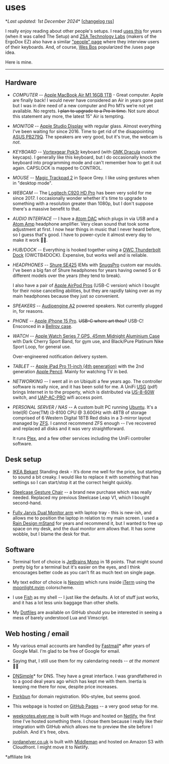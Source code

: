 # uses

\*_Last updated: 1st December 2024_\*
[[changelog rss](https://elver.me/uses/changelog.rss)]

I really enjoy reading about other people's setups. I read [uses this] for years
(when it was called The Setup) and [ZSA Technology Labs] (makers of the ErgoDox
EZ) also have a similar ["people" page] where they interview users of their
keyboards. And, of course, [Wes Bos] popularized the /uses page idea.

Here is mine.

---

## Hardware

- _COMPUTER_ -- [Apple MacBook Air M1 16GB 1TB] - Great computer. Apple are
  finally back! I would never have considered an Air in years gone past but I
  was in dire need of a new computer and Pro M1’s we’re not yet available. No
  regrets. ~~I plan to upgrade to a Pro in time.~~ Not sure about this statement
  any more, the latest 15" Air is tempting.

- _MONITOR_ -- [Apple Studio Display] with regular glass. Almost everything I've
  been waiting for since 2016. Time to get rid of the disappointing [ASUS
  PB279Q]. The speakers are very good, but it's true, the webcam is _not_.

- _KEYBOARD_ -- [Vortexgear Pok3r] keyboard (with [GMK Dracula] custom
  keycaps). I generally like this keyboard, but I do occasionally knock the
  keyboard into programming mode and can't remember how to get it out again.
  CAPSLOCK is mapped to CONTROL.

- _MOUSE_ -- [Magic Trackpad 2] in Space Grey. I like using gestures when in
  "desktop mode".

- _WEBCAM_ -- The [Logitech C920 HD Pro] has been very solid for me since 2017.
  I occasionally wonder whether it's time to upgrade to something with a
  resolution greater than 1080p, but I don't suppose there's a massive benefit
  to that.

- _AUDIO INTERFACE_ -- I have a [Atom DAC] which plugs in via USB and a [Atom
  Amp] headphone amplifier. Very clean sound that took some adjustment at first.
  I now hear things in music that I never heard before, so I guess that's good.
  I have to power-cycle it almost every day to make it work 🤷‍♂️.

- _HUB/DOCK_ -- Everything is hooked together using a [OWC Thunderbolt Dock]
  (OWCTB4DOCK). Expensive, but works well and is reliable.

- _HEADPHONES_ -- [Shure SE425] IEMs with [SnugsPro] custom ear moulds. I've
  been a big fan of Shure headphones for years having owned 5 or 6 different
  models over the years (they tend to break).

  I also have a pair of [Apple AirPod Pros] (USB-C version) which I bought for
  their noise cancelling abilities, but they are rapidly taking over as my main
  headphones because they just _so_ convenient.

- _SPEAKERS_ -- [Audioengine A2] powered speakers. Not currently plugged in, for
  reasons.

- _PHONE_ -- [Apple iPhone 15 Pro]. ~~USB-C where art thou?~~ USB-C! Ensconced
  in a [Bellroy case].

- _WATCH_ -- [Apple Watch Series 7 GPS, 45mm Midnight Aluminium Case] with Dark
  Cherry Sport Band, for gym use, and Black/Pure Platinum Nike Sport Loop, for
  general use.

  Over-engineered notification delivery system.

- _TABLET_ -- [Apple iPad Pro 11-inch (4th generation)] with the 2nd generation
  [Apple Pencil]. Mainly for watching TV in bed.

- _NETWORKING_ -- I went all in on Ubiquiti a few years ago. The controller
  software is really nice, and it has been solid for me. A UniFi [USG] (pdf)
  brings Internet in to the property, which is distributed via [US-8-60W]
  switch, and [UAP-AC-PRO] wifi access point.

- _PERSONAL SERVER / NAS_ -- A custom built PC running [Ubuntu]. It's a Intel(R)
  Core(TM) i3-8100 CPU @ 3.60GHz with 48TB of storage comprised of 6 Western
  Digital 18TB Red disks in a 3-mirror layout managed by [ZFS]. I cannot
  recommend ZFS enough -- I've recovered and replaced all disks and it was very
  straightforward.

  It runs [Plex], and a few other services including the UniFi controller
  software.

## Desk setup

- [IKEA Bekant] Standing desk - It’s done me well for the price, but starting to
  sound a bit creaky. I would like to replace it with something that has
  settings so I can start/stop it at the correct height quickly.

- [Steelcase Gesture Chair] -- a brand new purchase which was really needed.
  Replaced my previous Steelcase Leap V1, which I bought second-hand.

- [Fully Jarvis Dual Monitor arm] with laptop tray - this is new-ish, and allows
  me to position the laptop in relation to my main screen. I used a [Rain Design
  mStand] for years and recommend it, but I wanted to free up space on my desk,
  and the dual monitor arm allows that. It has some wobble, but I blame the
  desk for that.

## Software

- Terminal font of choice is [JetBrains Mono] in 18 points. That might sound
  pretty big for a terminal but it's easier on the eyes, and I think encourages
  better code as you can't fit as much text on single page.

- My text editor of choice is [Neovim] which runs inside [iTerm] using the
  [moonlight.nvim] colorscheme.

- I use [Fish] as my shell -- I just like the defaults. A lot of stuff just
  works, and it has a lot less unix baggage than other shells.

- My [Dotfiles] are available on GitHub should you be interested in seeing a
  mess of barely understood Lua and Vimscript.

## Web hosting / email

- My various email accounts are handled by [Fastmail]* after years of Google
  Mail. I'm glad to be free of Google for email.

- Saying that, I still use them for my calendaring needs -- _at the moment_ 🤦‍♂️

- [DNSimple]* for DNS. They have a great interface. I was grandfathered in to a
  good deal years ago which has kept me with them. Inertia is keeping me there
  for now, despite price increases.

- [Porkbun] for domain registration. 90s-stylee, but seems good.

- This webpage is hosted on [GitHub Pages] -- a very good setup for me.

- [weeknotes.elver.me] is built with Hugo and hosted on [Netlify], the first
  time I've hosted something there. I chose them because I really like their
  integration with GitHub which allows me to preview the site before I publish.
  And it's free, obvs.

- [jordanelver.co.uk] is built with [Middleman] and hosted on Amazon S3 with
  Cloudfront. I might move it to Netlify.

*affiliate link

["people" page]: https://people.zsa.io
[ASUS PB279Q]: https://www.asus.com/Commercial-Monitors/PB279Q/
[Apple LED Cinema Display]: https://en.wikipedia.org/wiki/Apple_Cinema_Display#LED_Cinema_Display
[Apple MacBook Air M1 16GB 1TB]: https://www.apple.com/uk/macbook-air/
[Apple Pencil]: https://www.apple.com/apple-pencil/
[Apple Watch Series 7 GPS, 45mm Midnight Aluminium Case]: https://www.apple.com/uk/apple-watch-series-7/
[Apple iPad Pro 11-inch (4th generation)]: https://www.apple.com/uk/ipad-pro/
[Apple iPhone 15 Pro]: https://www.apple.com/iphone-15-pro/
[Bellroy case]: https://bellroy.com/products/phone-case?color=cobalt&material=leather&size=i15pro
[Atom Amp]: https://jdslabs.com/product/atom-amp/
[Atom DAC]: https://jdslabs.com/product/atom-dac-plus/
[AudioEngine A2]: https://audioengineusa.com/shop/wirelessspeakers/a2-wireless-computer-speakers/
[DNSimple]: https://dnsimple.com/r/d7a9918c2a5dd7
[Dotfiles]: https://github.com/jordelver/dotfiles
[Fastmail]: https://ref.fm/u24148536
[Fish]: https://fishshell.com
[Fully Jarvis Dual Monitor arm]: https://www.fully.com/accessories/monitor-arms/jarvis-dual-monitor-arm.html
[GitHub Pages]: https://pages.github.com
[IKEA Bekant]: https://www.ikea.com/gb/en/p/bekant-desk-sit-stand-white-stained-oak-veneer-white-s19282085/
[JetBrains Mono]: https://www.jetbrains.com/lp/mono/
[Logitech C920 HD Pro]: https://www.logitech.com/en-gb/products/webcams/c920-pro-hd-webcam.960-001055.html
[Magic Trackpad 2]: https://en.wikipedia.org/wiki/Magic_Trackpad_2
[Middleman]: https://middlemanapp.com
[Neovim]: https://neovim.io
[Netlify]: https://www.netlify.com
[OWC Thunderbolt Dock]: https://www.owcdigital.com/products/thunderbolt-dock
[Rain Design mStand]: https://www.raindesigninc.com/mstand.html
[Shure SE425]: https://www.shure.com/en-GB/products/earphones/se425cl
[SnugsPro]: https://snugs.com/product/snugspro-iems/
[UAP-AC-PRO]: https://eu.store.ui.com/collections/unifi-network-wireless/products/unifi-ac-pro
[US-8-60W]: https://store.ui.com/collections/unifi-network-switching/products/unifi-switch-8-60w
[USG]: https://dl.ubnt.com/datasheets/unifi/UniFi_Security_Gateway_DS.pdf
[Vortexgear Pok3r]: http://www.vortexgear.tw/vortex2_2.asp?kind=47&kind2=220&kind3=&kind4=1006
[Wes Bos]: https://wesbos.com/uses
[ZSA Technology Labs]: https://zsa.io
[gh]: https://github.com/cli/cli
[iTerm]: https://iterm2.com
[jordanelver.co.uk]: https://jordanelver.co.uk
[moonlight.nvim]: https://github.com/shaunsingh/moonlight.nvim
[uses this]: https://usesthis.com
[weeknotes.elver.me]: https://weeknotes.elver.me
[Apple Studio Display]: https://www.apple.com/studio-display/
[Ubuntu]: https://ubuntu.com
[ZFS]: https://en.wikipedia.org/wiki/ZFS
[Plex]: https://www.plex.tv
[Apple AirPod Pros]: https://www.apple.com/uk/airpods-pro/specs/
[Steelcase Gesture Chair]: https://www.steelcase.com/products/office-chairs/gesture/
[GMK Dracula]: https://geekhack.org/index.php?topic=115268.0
[Porkbun]: https://porkbun.com/
